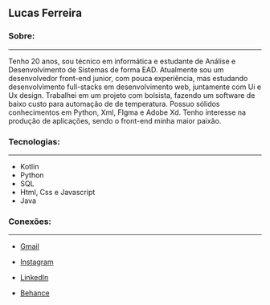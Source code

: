 ## Lucas Ferreira 



### Sobre:
---
Tenho 20 anos, sou técnico em informática e estudante de Análise e Desenvolvimento de Sistemas de forma EAD. Atualmente sou um desenvolvedor front-end junior, com pouca experiência, mas estudando desenvolvimento full-stacks em desenvolvimento web, juntamente com Ui e Ux design. Trabalhei em um projeto com bolsista, fazendo um software de baixo custo para automação de de temperatura. Possuo sólidos conhecimentos em Python, Xml, FIgma e Adobe Xd. Tenho interesse na produção de aplicações, sendo o front-end minha maior paixão.


### Tecnologias:
---
 * Kotlin
 * Python
 * SQL
 * Html, Css e Javascript 
 * Java

### Conexões:
---
 * [Gmail](lucasfdasilva2002@gmail.com)

 * [Instagram](instagram.com/lucas.devstudies)

 * [LinkedIn](https://www.linkedin.com/in/lucas-ferreira-da-silva-a32625207)

 * [Behance](https://www.behance.net/lucassilva567)

